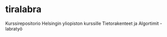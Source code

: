 # tiralabra

Kurssirepositorio Helsingin yliopiston kurssille Tietorakenteet ja Algortimit - labratyö


